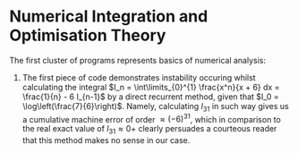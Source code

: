 # Numerical Integration and Optimisation Theory

The first cluster of programs represents basics of numerical analysis:
1. The first piece of code demonstrates instability occuring whilst calculating the integral $I_n = \int\limits_{0}^{1} \frac{x^n}{x + 6} dx = \frac{1}{n} - 6 I_{n-1}$ by a direct recurrent method, given that $I_0 = \log\left(\frac{7}{6}\right)$. Namely, calculating $I_{31}$ in such way gives us a cumulative machine error of order $\approx (-6)^{31}$, which in comparison to the real exact value of $I_{31} \approx 0+$ clearly persuades a courteous reader that this method makes no sense in our case.

